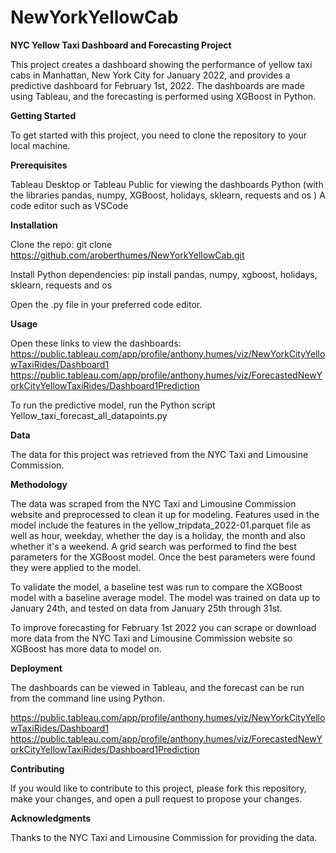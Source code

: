 # NewYorkYellowCab
**NYC Yellow Taxi Dashboard and Forecasting Project**

This project creates a dashboard showing the performance of yellow taxi cabs in Manhattan, New York City for January 2022, and provides a predictive dashboard for February 1st, 2022. The dashboards are made using Tableau, and the forecasting is performed using XGBoost in Python.

**Getting Started**

To get started with this project, you need to clone the repository to your local machine.

**Prerequisites**

Tableau Desktop or Tableau Public for viewing the dashboards
Python (with the libraries pandas, numpy, XGBoost, holidays, sklearn, requests and os )
A code editor such as VSCode

**Installation**

Clone the repo: git clone https://github.com/aroberthumes/NewYorkYellowCab.git

Install Python dependencies: pip install pandas, numpy, xgboost, holidays, sklearn, requests and os

Open the .py file in your preferred code editor.

**Usage**

Open these links to view the dashboards:
https://public.tableau.com/app/profile/anthony.humes/viz/NewYorkCityYellowTaxiRides/Dashboard1
https://public.tableau.com/app/profile/anthony.humes/viz/ForecastedNewYorkCityYellowTaxiRides/Dashboard1Prediction

To run the predictive model, run the Python script Yellow_taxi_forecast_all_datapoints.py

**Data**

The data for this project was retrieved from the NYC Taxi and Limousine Commission.

**Methodology**

The data was scraped from the NYC Taxi and Limousine Commission website and preprocessed to clean it up for modeling. Features used in the model include the features in the yellow_tripdata_2022-01.parquet file as well as hour, weekday, whether the day is a holiday, the month and also whether it's a weekend. A grid search was performed to find the best parameters for the XGBoost model. Once the best parameters were found they were applied to the model.

To validate the model, a baseline test was run to compare the XGBoost model with a baseline average model. The model was trained on data up to January 24th, and tested on data from January 25th through 31st.

To improve forecasting for February 1st 2022 you can scrape or download more data from the NYC Taxi and Limousine Commission website so XGBoost has more data to model on. 

**Deployment**

The dashboards can be viewed in Tableau, and the forecast can be run from the command line using Python.

https://public.tableau.com/app/profile/anthony.humes/viz/NewYorkCityYellowTaxiRides/Dashboard1
https://public.tableau.com/app/profile/anthony.humes/viz/ForecastedNewYorkCityYellowTaxiRides/Dashboard1Prediction

**Contributing**

If you would like to contribute to this project, please fork this repository, make your changes, and open a pull request to propose your changes.

**Acknowledgments**

Thanks to the NYC Taxi and Limousine Commission for providing the data.
